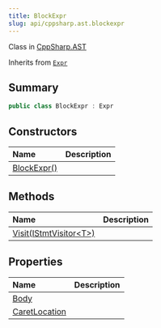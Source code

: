 ```yaml
---
title: BlockExpr
slug: api/cppsharp.ast.blockexpr
---
```

Class in [CppSharp.AST](/api/cppsharp/ast)

Inherits from [`Expr`](/api/cppsharp/ast/expr)

## Summary



```csharp
public class BlockExpr : Expr
```

## Constructors

|Name|Description|
|:---|:---|
|[BlockExpr\(\)](/api/cppsharp/ast/blockexpr//ctor)||

## Methods

|Name|Description|
|:---|:---|
|[Visit\(IStmtVisitor\<T\>\)](/api/cppsharp/ast/blockexpr/visit)||

## Properties

|Name|Description|
|:---|:---|
|[Body](/api/cppsharp/ast/blockexpr/body)||
|[CaretLocation](/api/cppsharp/ast/blockexpr/caretlocation)||


